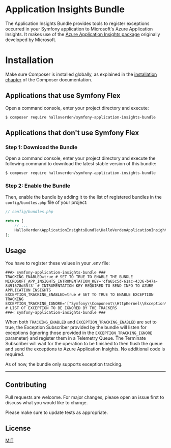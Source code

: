 Application Insights Bundle
==============================
The Application Insights Bundle provides tools to register exceptions occurred in your Symfony application to Microsoft's Azure Application Insights. It makes use of the [Azure Application Insights package](https://github.com/halloverden/azure-application-insights) originally developed by Microsoft.  

Installation
============

Make sure Composer is installed globally, as explained in the
[installation chapter](https://getcomposer.org/doc/00-intro.md)
of the Composer documentation.

Applications that use Symfony Flex
----------------------------------

Open a command console, enter your project directory and execute:

```console
$ composer require halloverden/symfony-application-insights-bundle
```

Applications that don't use Symfony Flex
----------------------------------------

### Step 1: Download the Bundle

Open a command console, enter your project directory and execute the
following command to download the latest stable version of this bundle:

```console
$ composer require halloverden/symfony-application-insights-bundle
```

### Step 2: Enable the Bundle

Then, enable the bundle by adding it to the list of registered bundles
in the `config/bundles.php` file of your project:

```php
// config/bundles.php

return [
    // ...
    HalloVerden\ApplicationInsightsBundle\HalloVerdenApplicationInsightsBundle::class => ['all' => true],
];
```

## Usage

You have to register these values in your .env file:

```dotenv
###> symfony-application-insights-bundle ###
TRACKING_ENABLED=true # SET TO TRUE TO ENABLE THE BUNDLE 
MICROSOFT_APP_INSIGHTS_INTRUMENTATION_KEY='cfa65c5d-61ac-4336-b47a-8491578d35f3' # INTRUMENTATION KEY REQUIRED TO SEND INFO TO AZURE APPLICATION INSIGHTS
EXCEPTION_TRACKING_ENABLED=true # SET TO TRUE TO ENABLE EXCEPTION TRACKING 
EXCEPTION_TRACKING_IGNORE='["Symfony\\Component\\HttpKernel\\Exception\\NotFoundHttpException"]' # LIST OF EXCEPTION TO BE IGNORED BY THE TRACKERS
###< symfony-application-insights-bundle ### 
```

When both `TRACKING_ENABLED` and `EXCEPTION_TRACKING_ENABLED` are set to true, the Exception Subscriber provided by the bundle will listen for exceptions (ignoring those provided in the `EXCEPTION_TRACKING_IGNORE` parameter) and register them in a Telemetry Queue. The Terminate Subscriber will wait for the operation to be finished to then flush the queue and send the exceptions to Azure Application Insights.
No additional code is required.

As of now, the bundle only supports exception tracking.

---

## Contributing
Pull requests are welcome. For major changes, please open an issue first to discuss what you would like to change.

Please make sure to update tests as appropriate.

## License
[MIT](https://choosealicense.com/licenses/mit/)
